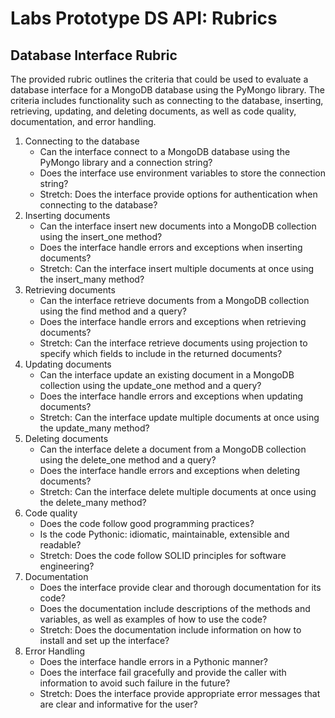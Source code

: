 # Labs Prototype DS API: Rubrics

## Database Interface Rubric

The provided rubric outlines the criteria that could be used to evaluate a database interface for a
MongoDB database using the PyMongo library. The criteria includes functionality such as connecting
to the database, inserting, retrieving, updating, and deleting documents, as well as code quality,
documentation, and error handling.

1. Connecting to the database
    - Can the interface connect to a MongoDB database using the PyMongo library and a connection
      string?
    - Does the interface use environment variables to store the connection string?
    - Stretch: Does the interface provide options for authentication when connecting to the
      database?
2. Inserting documents
    - Can the interface insert new documents into a MongoDB collection using the insert_one method?
    - Does the interface handle errors and exceptions when inserting documents?
    - Stretch: Can the interface insert multiple documents at once using the insert_many method?
3. Retrieving documents
    - Can the interface retrieve documents from a MongoDB collection using the find method and a
      query?
    - Does the interface handle errors and exceptions when retrieving documents?
    - Stretch: Can the interface retrieve documents using projection to specify which fields to
      include in the returned documents?
4. Updating documents
    - Can the interface update an existing document in a MongoDB collection using the update_one
      method and a query?
    - Does the interface handle errors and exceptions when updating documents?
    - Stretch: Can the interface update multiple documents at once using the update_many method?
5. Deleting documents
    - Can the interface delete a document from a MongoDB collection using the delete_one method and
      a query?
    - Does the interface handle errors and exceptions when deleting documents?
    - Stretch: Can the interface delete multiple documents at once using the delete_many method?
6. Code quality
    - Does the code follow good programming practices?
    - Is the code Pythonic: idiomatic, maintainable, extensible and readable?
    - Stretch: Does the code follow SOLID principles for software engineering?
7. Documentation
    - Does the interface provide clear and thorough documentation for its code?
    - Does the documentation include descriptions of the methods and variables, as well as examples
      of how to use the code?
    - Stretch: Does the documentation include information on how to install and set up the
      interface?
8. Error Handling
    - Does the interface handle errors in a Pythonic manner?
    - Does the interface fail gracefully and provide the caller with information to avoid such
      failure in the future?
    - Stretch: Does the interface provide appropriate error messages that are clear and informative
      for the user?
